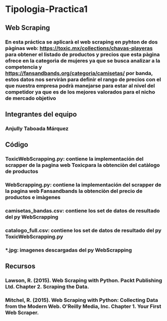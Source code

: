# Tipologia-Practica1
## Web Scraping
### En esta práctica se aplicarà el web scraping en pyhton de dos pàginas web: https://toxic.mx/collections/chavas-playeras para obtener el listado de productos y precios que esta pàgina ofrece en la categorìa de mujeres ya que se busca analizar a la competencia y https://fansandbands.org/categoria/camisetas/ por banda, estos datos nos serviràn para definir el rango de precios con el que nuestra empresa podrà manejarse para estar al nivel del competidor ya que es de los mejores valorados para el nicho de mercado objetivo

## Integrantes del equipo
### Anjully Taboada Márquez

## Código
### ToxicWebScrapping.py: contiene la implementación del scrapper de la pagina web Toxicpara la obtenciòn del catàlogo de productos
### WebScrapping.py: contiene la implementación del scrapper de la pagina web Fansandbands la obtenciòn del precio de productos e imàgenes
### camisetas_bandas.csv: contiene los set de datos de resultado del py WebScrapping
### catalogo_full.csv: contiene los set de datos de resultado del py ToxicWebScrapping.py
### *.jpg: imagenes descargadas del py WebScrapping

## Recursos
### Lawson, R. (2015). Web Scraping with Python. Packt Publishing Ltd. Chapter 2. Scraping the Data.
### Mitchel, R. (2015). Web Scraping with Python: Collecting Data from the Modern Web. O'Reilly Media, Inc. Chapter 1. Your First Web Scraper.
